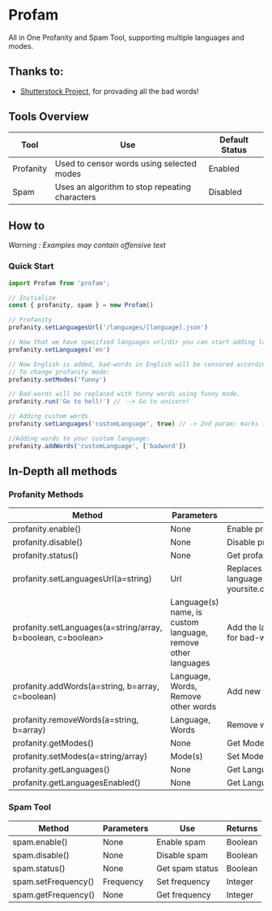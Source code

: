 # Profam
All in One Profanity and Spam Tool, supporting multiple languages and modes.

## Thanks to:
- [Shutterstock Project](https://github.com/shutterstock/List-of-Dirty-Naughty-Obscene-and-Otherwise-Bad-Words), for provading all the bad words!

## Tools Overview
Tool | Use | Default Status
---- | ---- | ----
Profanity | Used to censor words using selected modes | Enabled
Spam | Uses an algorithm to stop repeating characters | Disabled


## How to
*Warning : Examples may contain offensive text*

### Quick Start

```javascript
import Profam from 'profam';

// Initialize
const { profanity, spam } = new Profam()

// Profanity
profanity.setLanguagesUrl('/languages/[language].json')

// Now that we have specified languages url/dir you can start adding languages
profanity.setLanguages('en')

// Now English is added, bad-words in English will be censored according to the mode selected
// To change profanity mode:
profanity.setModes('funny')

// Bad-words will be replaced with funny words using funny mode.
profanity.run('Go to hell!') // --> Go to unicorn!

// Adding custom words
profanity.setLanguages('customLanguage', true) // -> 2nd param: marks it as custom

//Adding words to your custom language:
profanity.addWords('customLanguage', ['badword'])
```


## In-Depth all methods

### Profanity Methods
| Method | Parameters | Use | Default | Returns |
| ----- | ----- | ----- | ----- | ----- |
| profanity.enable() | None | Enable profanity | None | Boolean |
| profanity.disable() | None | Disable profanity | None | Boolean |
| profanity.status() | None | Get profanity status | None | Boolean |
| profanity.setLanguagesUrl(a=string) | Url | Replaces "[language]" with the language you want to download. Ex: yoursite.com/languages/[language].json | "/languages/[language].json" | Boolean |
| profanity.setLanguages(a=string/array, b=boolean, c=boolean> | Language(s) name, is custom language, remove other languages  | Add the languages you want to search for bad-words | [], false, false | Promise |
| profanity.addWords(a=string, b=array, c=boolean) | Language, Words, Remove other words | Add new words in selected language. | undefined, [], false | Boolean |
| profanity.removeWords(a=string, b=array) | Language, Words | Remove words from language. | None | Boolean |
| profanity.getModes() | None | Get Modes | None | Boolean |
| profanity.setModes(a=string/array) | Mode(s) | Set Modes | asterisks-obscure | Boolean |
| profanity.getLanguages() | None | Get Languages | None | Boolean |
| profanity.getLanguagesEnabled() | None | Get Languages Enabled | None | Boolean |

### Spam Tool
| Method | Parameters | Use | Returns |
| ----- | ----- | ----- | ----- |
| spam.enable() | None | Enable spam | Boolean |
| spam.disable() | None | Disable spam | Boolean |
| spam.status() | None | Get spam status | Boolean |
| spam.setFrequency() | Frequency | Set frequency | Integer |
| spam.getFrequency() | None | Get frequency | Integer |
